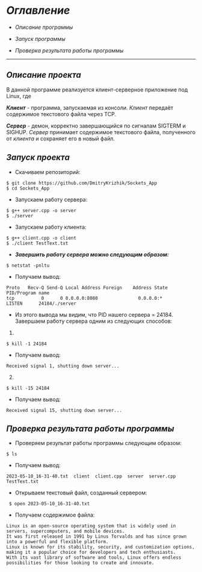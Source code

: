 # *__Оглавление__*
- *Описание программы*

- *Запуск программы*

- *Проверка результата работы программы*

___
## *__Описание проекта__*
В данной программе реализуется клиент-серверное приложение под Linux, где 

*__Клиент__* - программа, запускаемая из консоли. *Клиент* передаёт содержимое текстового файла через ТСР.

*__Сервер__* - демон, корректно завершающийся по сигналам SIGTERM и SIGHUP. *Сервер* принимает содержимое текстового файла, полученного от *клиента* и сохраняет его в новый файл.

## *__Запуск проекта__*
- Скачиваем репозиторий:
 ```
 $ git clone https://github.com/DmitryKrizhik/Sockets_App
 $ cd Sockets_App
 ```
 - Запускаем работу сервера:
 ```
 $ g++ server.cpp -o server
 $ ./server
 ```
 - Запускаем работу клиента:
 ```
 $ g++ client.cpp -o client
 $ ./client TestText.txt
 ```
 - *__Завершить работу сервера можно следующим образом:__*
 ```
 $ netstat -pnltu 
 ```
 - Получаем вывод:
 ```
 Proto   Recv-Q Send-Q Local Address Foreign    Address State        PID/Program name                   
tcp          0      0 0.0.0.0:8080               0.0.0.0:*          LISTEN      24184/./server
 ```
 - Из этого вывода мы видим, что PID нашего сервера = 24184. Завершаем работу сервера одним из следующих способов:
  1)
 ```
 $ kill -1 24184
 ```
 - Получаем вывод: 
 ```
 Received signal 1, shutting down server...
 ```
 2)
 ```
 $ kill -15 24184
 ```
 - Получаем вывод: 
  ```
 Received signal 15, shutting down server...
 ```
 
 ## *__Проверка результата работы программы__*
 - Проверяем результат работы программы следующим образом:
 ```
 $ ls
 ```
 - Получаем вывод: 
 ```
 2023-05-10_16-31-40.txt  client  client.cpp  server  server.cpp  TestText.txt
 ```
 - Открываем текстовый файл, созданный сервером:
 ```
  $ open 2023-05-10_16-31-40.txt
 ```
 - Получаем содержимое файла: 
 ```
 Linux is an open-source operating system that is widely used in servers, supercomputers, and mobile devices. 
 It was first released in 1991 by Linus Torvalds and has since grown into a powerful and flexible platform. 
 Linux is known for its stability, security, and customization options, making it a popular choice for developers and tech enthusiasts. 
 With its vast library of software and tools, Linux offers endless possibilities for those looking to create and innovate.
 ```
 
 
 
 
 
 
 
 
 
 
 
 
 
